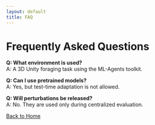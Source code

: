 ```yaml
---
layout: default
title: FAQ
---
```


# Frequently Asked Questions

**Q: What environment is used?**  
A: A 3D Unity foraging task using the ML-Agents toolkit.

**Q: Can I use pretrained models?**  
A: Yes, but test-time adaptation is not allowed.

**Q: Will perturbations be released?**  
A: No. They are used only during centralized evaluation.

[Back to Home](index.md)
